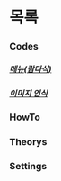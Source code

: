 # 목록
### Codes
  ##### <a href="https://github.com/Seongbae103/memo/blob/main/codes/lambdaMenu.py">메뉴(람다식)</a>
  ##### <a href="https://github.com/Seongbae103/memo/blob/main/codes/%EC%9D%B4%EB%AF%B8%EC%A7%80%20%EC%9D%B8%EC%8B%9D.MD">이미지 인식</a>
### HowTo
##### <a href=""></a>
### Theorys
### Settings
